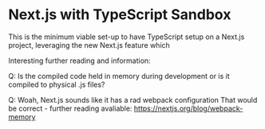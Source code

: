 # Next.js with TypeScript Sandbox

This is the minimum viable set-up to have TypeScript setup on a Next.js project, leveraging the new Next.js feature which

Interesting further reading and information:

Q: Is the compiled code held in memory during development or is it compiled to physical .js files?

Q: Woah, Next.js sounds like it has a rad webpack configuration
That would be correct - further reading avaliable:
https://nextjs.org/blog/webpack-memory
